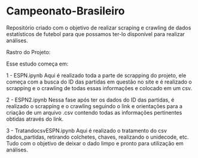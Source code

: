 # Campeonato-Brasileiro
Repositório criado com o objetivo de realizar scraping e crawling de dados estatísticos de futebol para que possamos ter-lo disponível para realizar análises.

Rastro do Projeto: 

Esse estudo começa em: 

1 - ESPN.ipynb 
  Aqui é realizado toda a parte de scrapping do projeto, ele começa com a busca do ID das partidas em questão no site e é realizado o scrapping e o crawling de todas essas informações 
e colocado em um csv.

2 - ESPN2.ipynb
  Nessa fase após ter os dados do ID das partidas, é realizado o scrapping e o crawling seguindo o link e orientações para a criação de um arquivo .csv contendo todas as informações pertinentes obtidas
 através do link.
 
 3 - TratandocsvESPN.ipynb
    Aqui é realizado o tratamento do csv dados_partidas, retirando colchetes, chaves, realizando o unidecode, etc. Tudo com o objetivo de deixar o dado limpo e pronto para utilização em análises.
